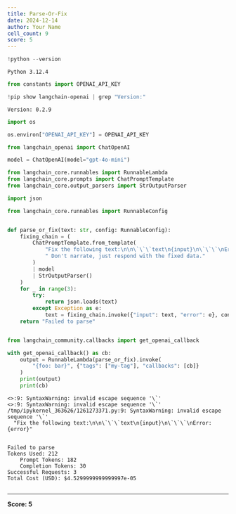 ```yaml
---
title: Parse-Or-Fix
date: 2024-12-14
author: Your Name
cell_count: 9
score: 5
---
```


```python
!python --version
```

    Python 3.12.4



```python
from constants import OPENAI_API_KEY
```


```python
!pip show langchain-openai | grep "Version:"
```

    Version: 0.2.9



```python
import os
```


```python
os.environ["OPENAI_API_KEY"] = OPENAI_API_KEY
```


```python
from langchain_openai import ChatOpenAI

model = ChatOpenAI(model="gpt-4o-mini")
```


```python
from langchain_core.runnables import RunnableLambda
from langchain_core.prompts import ChatPromptTemplate
from langchain_core.output_parsers import StrOutputParser
```


```python
import json

from langchain_core.runnables import RunnableConfig


def parse_or_fix(text: str, config: RunnableConfig):
    fixing_chain = (
        ChatPromptTemplate.from_template(
            "Fix the following text:\n\n\`\`\`text\n{input}\n\`\`\`\nError: {error}"
            " Don't narrate, just respond with the fixed data."
        )
        | model
        | StrOutputParser()
    )
    for _ in range(3):
        try:
            return json.loads(text)
        except Exception as e:
            text = fixing_chain.invoke({"input": text, "error": e}, config)
    return "Failed to parse"


from langchain_community.callbacks import get_openai_callback

with get_openai_callback() as cb:
    output = RunnableLambda(parse_or_fix).invoke(
        "{foo: bar}", {"tags": ["my-tag"], "callbacks": [cb]}
    )
    print(output)
    print(cb)
```

    <>:9: SyntaxWarning: invalid escape sequence '\`'
    <>:9: SyntaxWarning: invalid escape sequence '\`'
    /tmp/ipykernel_363626/1261273371.py:9: SyntaxWarning: invalid escape sequence '\`'
      "Fix the following text:\n\n\`\`\`text\n{input}\n\`\`\`\nError: {error}"


    Failed to parse
    Tokens Used: 212
    	Prompt Tokens: 182
    	Completion Tokens: 30
    Successful Requests: 3
    Total Cost (USD): $4.5299999999999997e-05



```python

```


---
**Score: 5**